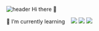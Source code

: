 ![header](https://capsule-render.vercel.app/api?type=waving&color=gradient&height=70&text=&fontAlign=70&stroke=000000)
Hi there 👋

🌱 I’m currently learning  &nbsp;&nbsp;&nbsp;<img src="https://img.shields.io/badge/Spring-6DB33F?style=flat&logo=Spring&logoColor=white"> <img src="https://img.shields.io/badge/Spring Boot-6DB33F?style=flat&logo=Spring Boot&logoColor=white"> <img src="https://img.shields.io/badge/AWS-232F3E?style=flat&logo=Amazon AWS&logoColor=white">


<!--
**mwjng/mwjng** is a ✨ _special_ ✨ repository because its `README.md` (this file) appears on your GitHub profile.

Here are some ideas to get you started:

- 🔭 I’m currently working on ...
- 🌱 I’m currently learning ...
- 👯 I’m looking to collaborate on ...
- 🤔 I’m looking for help with ...
- 💬 Ask me about ...
- 📫 How to reach me: ...
- 😄 Pronouns: ...
- ⚡ Fun fact: ...
-->
